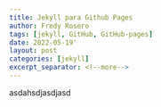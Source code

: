 ```yaml
---
title: Jekyll para Github Pages
author: Fredy Rosero
tags: [jekyll, GitHub, GitHub-pages]
date: 2022-05-19'
layout: post
categories: [jekyll]
excerpt_separator: <!--more-->
---
```

asdahsdjasdjasd